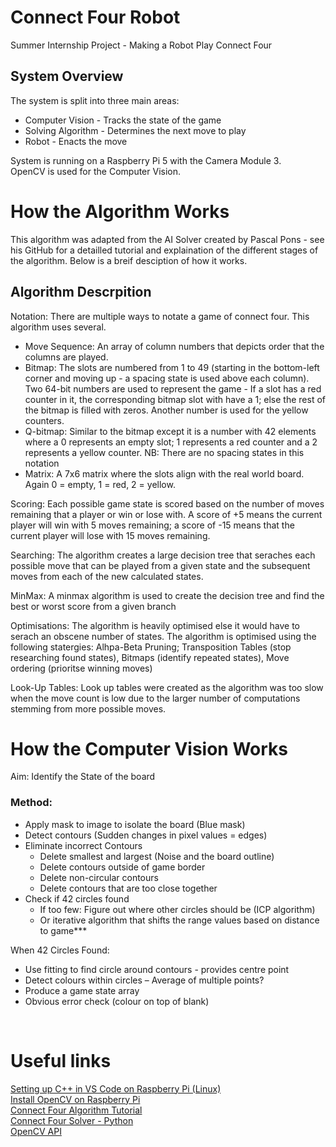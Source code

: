 # Connect Four Robot
Summer Internship Project - Making a Robot Play Connect Four


## System Overview
The system is split into three main areas:
- Computer Vision - Tracks the state of the game
- Solving Algorithm - Determines the next move to play
- Robot - Enacts the move

System is running on a Raspberry Pi 5 with the Camera Module 3. <br>
OpenCV is used for the Computer Vision. <br>

# How the Algorithm Works
This algorithm was adapted from the AI Solver created by Pascal Pons - see his GitHub for a detailled tutorial and explaination of the different stages of the algorithm. Below is a breif desciption of how it works. 

## Algorithm Descrpition
Notation: There are multiple ways to notate a game of connect four. This algorithm uses several.
- Move Sequence: An array of column numbers that depicts order that the columns are played.
- Bitmap: The slots are numbered from 1 to 49 (starting in the bottom-left corner and moving up - a spacing state is used above each column). Two 64-bit numbers are used to represent the game - If a slot has a red counter in it, the corresponding bitmap slot with have a 1; else the rest of the bitmap is filled with zeros. Another number is used for the yellow counters.
- Q-bitmap: Similar to the bitmap except it is a number with 42 elements where a 0 represents an empty slot; 1 represents a red counter and a 2 represents a yellow counter. NB: There are no spacing states in this notation
- Matrix: A 7x6 matrix where the slots align with the real world board. Again 0 = empty, 1 = red, 2 = yellow.

Scoring: Each possible game state is scored based on the number of moves remaining that a player or win or lose with. A score of +5 means the current player will win with 5 moves remaining; a score of -15 means that the current player will lose with 15 moves remaining. 

Searching: The algorithm creates a large decision tree that seraches each possible move that can be played from a given state and the subsequent moves from each of the new calculated states.

MinMax: A minmax algorithm is used to create the decision tree and find the best or worst score from a given branch

Optimisations: The algorithm is heavily optimised else it would have to serach an obscene number of states. The algorithm is optimised using the following statergies: Alhpa-Beta Pruning; Transposition Tables (stop researching found states), Bitmaps (identify repeated states), Move ordering (prioritse winning moves)

Look-Up Tables: Look up tables were created as the algorithm was too slow when the move count is low due to the larger number of computations stemming from more possible moves.


# How the Computer Vision Works
Aim: Identify the State of the board <br> 

### Method: 
- Apply mask to image to isolate the board (Blue mask)
- Detect contours (Sudden changes in pixel values = edges)
- Eliminate incorrect Contours
  - Delete smallest and largest (Noise and the board outline)
  - Delete contours outside of game border 
  - Delete non-circular contours
  - Delete contours that are too close together
- Check if 42 circles found
  - If too few: Figure out where other circles should be (ICP algorithm)
  - Or iterative algorithm that shifts the range values based on distance to game***

When 42 Circles Found:

- Use fitting to find circle around contours - provides centre point
- Detect colours within circles – Average of multiple points?
- Produce a game state array 
- Obvious error check (colour on top of blank)
<br>

# Useful links
[Setting up C++ in VS Code on Raspberry Pi (Linux)](https://code.visualstudio.com/docs/cpp/config-linux) <br>
[Install OpenCV on Raspberry Pi](https://qengineering.eu/install%20opencv%20on%20raspberry%20pi%205.html) <br>
[Connect Four Algorithm Tutorial](http://blog.gamesolver.org/) <br>
[Connect Four Solver - Python](https://github.com/lhorrell99/connect-4-solver?tab=readme-ov-file) <br>
[OpenCV API](https://docs.opencv.org/2.4/index.html) <br>
